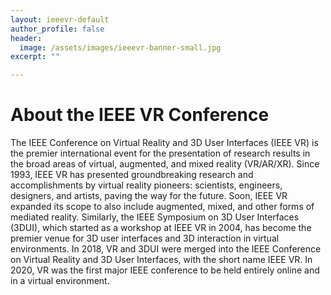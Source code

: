 ```yaml
---
layout: ieeevr-default
author_profile: false
header:
  image: /assets/images/ieeevr-banner-small.jpg
excerpt: ""

---
```


<div>
<h1> About the IEEE VR Conference </h1>
    <p>
    The IEEE Conference on Virtual Reality and 3D User Interfaces (IEEE VR) is the premier international event for the presentation of research results in the broad areas of virtual, augmented, and mixed reality (VR/AR/XR). Since 1993, IEEE VR has presented groundbreaking research and accomplishments by virtual reality pioneers: scientists, engineers, designers, and artists, paving the way for the future. Soon, IEEE VR expanded its scope to also include augmented, mixed, and other forms of mediated reality.  Similarly, the IEEE Symposium on 3D User Interfaces (3DUI), which started as a workshop at IEEE VR in 2004, has become the premier venue for 3D user interfaces and 3D interaction in virtual environments. In 2018, VR and 3DUI were merged into the IEEE Conference on Virtual Reality and 3D User Interfaces, with the short name IEEE VR.  In 2020, VR was the first major IEEE conference to be held entirely online and in a virtual environment. 
    </p>

    
</div>